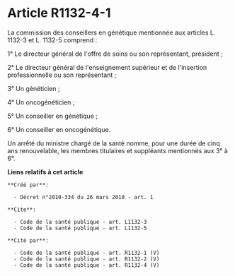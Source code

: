 # Article R1132-4-1

La commission des conseillers en génétique mentionnée aux articles L. 1132-3 et L. 1132-5 comprend : 

1° Le directeur général de l'offre de soins ou son représentant, président ; 

2° Le directeur général de l'enseignement supérieur et de l'insertion professionnelle ou son représentant ; 

3° Un généticien ; 

4° Un oncogénéticien ; 

5° Un conseiller en génétique ; 

6° Un conseiller en oncogénétique. 

Un arrêté du ministre chargé de la santé nomme, pour une durée de cinq ans renouvelable, les membres titulaires et suppléants
mentionnés aux 3° à 6°.

**Liens relatifs à cet article**

	**Créé par**:

	  - Décret n°2010-334 du 26 mars 2010 - art. 1

	**Cite**:

	  - Code de la santé publique - art. L1132-3
	  - Code de la santé publique - art. L1132-5

	**Cité par**:

	  - Code de la santé publique - art. R1132-1 (V)
	  - Code de la santé publique - art. R1132-2 (V)
	  - Code de la santé publique - art. R1132-4 (V)
